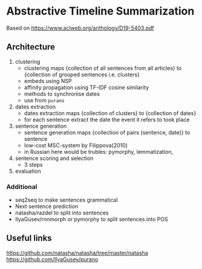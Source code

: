 # Abstractive Timeline Summarization

Based on https://www.aclweb.org/anthology/D19-5403.pdf

## Architecture

1. clustering
	* clustering maps {collection of all sentences from all articles} to {collection of grouped sentences i.e. clusters}
	* embeds using NSP
	* affinity propagation using TF-IDF cosine similarity
	* methods to synchronise dates
	* use from `purano`
2. dates extraction
	* dates extraction maps {collection of clusters} to {collection of dates}
	* for each sentence extract the date the event it refers to took place
3. sentence generation
	* sentence generation maps {collection of pairs (sentence, date)} to sentence
	* low-cost  MSC-system  by  Filippova(2010)
	* in Russian here would be trubles: pymorphy, lemmatization, 
4. sentence scoring and selection
	* 3 steps
5. evaluation

### Additional
* seq2seq to make sentences grammatical
* Next sentence prediction
* natasha/razdel to split into sentences
* IlyaGusev/rnnmorph or pymorphy to split sentences into POS

## Useful links
https://github.com/natasha/natasha/tree/master/natasha
https://github.com/IlyaGusev/purano
